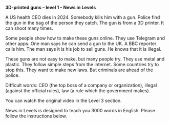 <p><strong>3D-printed guns – level 1 - News in Levels</strong></p>
<p>A US health CEO dies in 2024. Somebody kills him with a gun. Police find the gun in the bag of the person they catch. The gun is from a 3D printer. It can shoot many times.</p>
<p>Some people show how to make these guns online. They use Telegram and other apps. One man says he can send a gun to the UK. A BBC reporter calls him. The man says it is his job to sell guns. He knows that it is illegal.</p>
<p>These guns are not easy to make, but many people try. They use metal and plastic. They follow simple steps from the internet. Some countries try to stop this. They want to make new laws. But criminals are ahead of the police.</p>
<p>Difficult words: CEO (the top boss of a company or organization), illegal (against the official rules), law (a rule which the government makes).</p>
<p>You can watch the original video in the Level 3 section.</p>
<p>News in Levels is designed to teach you 3000 words in English. Please follow the instructions
below.</p>